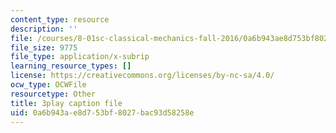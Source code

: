 ```yaml
---
content_type: resource
description: ''
file: /courses/8-01sc-classical-mechanics-fall-2016/0a6b943ae8d753bf8027bac93d58258e_O_M8asN10oQ.vtt
file_size: 9775
file_type: application/x-subrip
learning_resource_types: []
license: https://creativecommons.org/licenses/by-nc-sa/4.0/
ocw_type: OCWFile
resourcetype: Other
title: 3play caption file
uid: 0a6b943a-e8d7-53bf-8027-bac93d58258e
---
```

